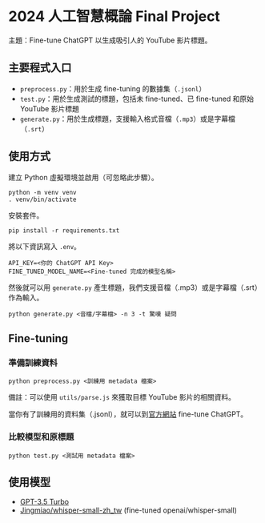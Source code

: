 # 2024 人工智慧概論 Final Project

主題：Fine-tune ChatGPT 以生成吸引人的 YouTube 影片標題。

## 主要程式入口

- `preprocess.py`：用於生成 fine-tuning 的數據集（`.jsonl`）
- `test.py`：用於生成測試的標題，包括未 fine-tuned、已 fine-tuned 和原始 YouTube 影片標題
- `generate.py`：用於生成標題，支援輸入格式音檔（`.mp3`）或是字幕檔（`.srt`）

## 使用方式

建立 Python 虛擬環境並啟用（可忽略此步驟）。
```
python -m venv venv
. venv/bin/activate
```

安裝套件。
```
pip install -r requirements.txt
```

將以下資訊寫入 `.env`。
```
API_KEY=<你的 ChatGPT API Key>
FINE_TUNED_MODEL_NAME=<Fine-tuned 完成的模型名稱>
```

然後就可以用 `generate.py` 產生標題，我們支援音檔（.mp3）或是字幕檔（.srt）作為輸入。
```
python generate.py <音檔/字幕檔> -n 3 -t 驚嘆 疑問
```

## Fine-tuning

### 準備訓練資料

```
python preprocess.py <訓練用 metadata 檔案>
```

備註：可以使用 `utils/parse.js` 來獲取目標 YouTube 影片的相關資料。

當你有了訓練用的資料集（.jsonl），就可以到[官方網站](platform.openai.com/finetune) fine-tune ChatGPT。

### 比較模型和原標題

```
python test.py <測試用 metadata 檔案>
```

## 使用模型

- [GPT-3.5 Turbo](platform.openai.com/docs/models/gpt-3-5-turbo)
- [Jingmiao/whisper-small-zh_tw](huggingface.co/Jingmiao/whisper-small-zh_tw) (fine-tuned openai/whisper-small)